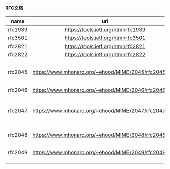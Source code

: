 
#### RFC文档

| name        | url   |  describe  |
| --------   | :-----:  | ----  |
| rfc1939     | https://tools.ietf.org/html/rfc1939 |   POP3    |
| rfc3501     | https://tools.ietf.org/html/rfc3501 |   IMAP    |
| rfc2821     | https://tools.ietf.org/html/rfc2821 |   SMTP   |
| rfc2822     | https://tools.ietf.org/html/rfc2822 |
| rfc2045     | https://www.mhonarc.org/~ehood/MIME/2045/rfc2045.html |   Format of Internet Message Bodies    |
| rfc2046     | https://www.mhonarc.org/~ehood/MIME/2046/rfc2046.html |   Media Types    |
| rfc2047     | https://www.mhonarc.org/~ehood/MIME/2047/rfc2047.html |   Message Header Extensions for Non-ASCII Text    |
| rfc2048     | https://www.mhonarc.org/~ehood/MIME/2048/rfc2048.html |   Registration Procedures    |
| rfc2049     | https://www.mhonarc.org/~ehood/MIME/2049/rfc2049.html |   Conformance Criteria and Examples    |
